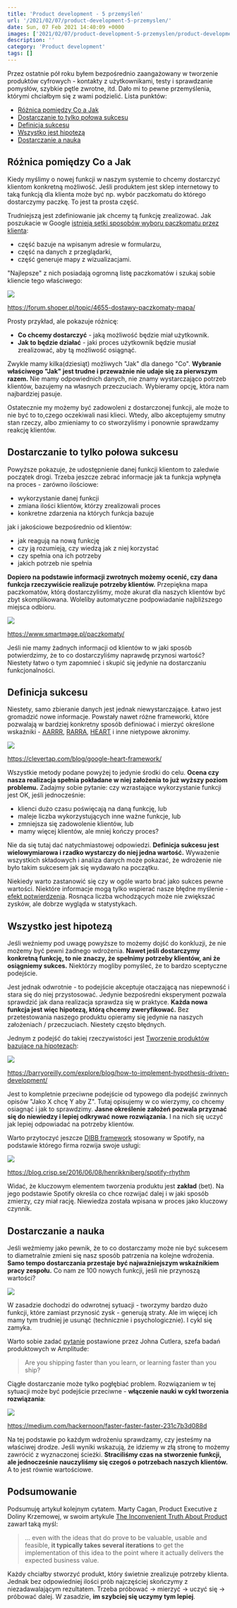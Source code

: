 ```yaml
---
title: 'Product development - 5 przemyśleń'
url: '/2021/02/07/product-development-5-przemyslen/'
date: Sun, 07 Feb 2021 14:40:09 +0000
images: ['2021/02/07/product-development-5-przemyslen/product-development.jfif']
description: ''
category: 'Product development'
tags: []
---
```


Przez ostatnie pół roku byłem bezpośrednio zaangażowany w tworzenie produktów cyfrowych - kontakty z użytkownikami, testy i sprawdzanie pomysłów, szybkie pętle zwrotne, itd. Dało mi to pewne przemyślenia, którymi chciałbym się z wami podzielić. Lista punktów:
- [Różnica pomiędzy Co a Jak](#r%C3%B3%C5%BCnica-pomi%C4%99dzy-co-a-jak)
- [Dostarczanie to tylko połowa sukcesu](#dostarczanie-to-tylko-po%C5%82owa-sukcesu)
- [Definicja sukcesu](#definicja-sukcesu)
- [Wszystko jest hipotezą](#wszystko-jest-hipotez%C4%85)
- [Dostarczanie a nauka](#dostarczanie-a-nauka)

## Różnica pomiędzy Co a Jak
Kiedy myślimy o nowej funkcji w naszym systemie to chcemy dostarczyć klientom konkretną możliwość. Jeśli produktem jest sklep internetowy to taką funkcją dla klienta może być np. wybór paczkomatu do którego dostarczymy paczkę. To jest ta prosta część.

Trudniejszą jest zdefiniowanie jak chcemy tą funkcję zrealizować. Jak poszukacie w Google [istnieją setki sposobów wyboru paczkomatu przez klienta](https://shorturl.at/dhrDT):
- część bazuje na wpisanym adresie w formularzu, 
- część na danych z przeglądarki, 
- część generuje mapy z wizualizacjami. 

"Najlepsze" z nich posiadają ogromną listę paczkomatów i szukaj sobie kliencie tego właściwego:

[![](lista-paczkomatow.jpg)](lista-paczkomatow.jpg)

https://forum.shoper.pl/topic/4655-dostawy-paczkomaty-mapa/

Prosty przykład, ale pokazuje różnicę:
- **Co chcemy dostarczyć** - jaką możliwość będzie miał użytkownik.
- **Jak to będzie działać** - jaki proces użytkownik będzie musiał zrealizować, aby tą możliwość osiągnąć.

Zwykle mamy kilka(dziesiąt) możliwych "Jak" dla danego "Co". **Wybranie właściwego "Jak" jest trudne i przeważnie nie udaje się za pierwszym razem.** Nie mamy odpowiednich danych, nie znamy wystarczająco potrzeb klientów, bazujemy na własnych przeczuciach. Wybieramy opcję, która nam najbardziej pasuje.

Ostatecznie my możemy być zadowoleni z dostarczonej funkcji, ale może to nie być to to,czego oczekiwali nasi klieci. Wtedy, albo akceptujemy smutny stan rzeczy, albo zmieniamy to co stworzyliśmy i ponownie sprawdzamy reakcję klientów.

## Dostarczanie to tylko połowa sukcesu
Powyższe pokazuje, że udostępnienie danej funkcji klientom to zaledwie początek drogi. Trzeba jeszcze zebrać informacje jak ta funkcja wpłynęła na proces - zarówno ilościowe:
- wykorzystanie danej funkcji
- zmiana ilości klientów, którzy zrealizowali proces
- konkretne zdarzenia na których funkcja bazuje

jak i jakościowe bezpośrednio od klientów:
- jak reagują na nową funkcję
- czy ją rozumieją, czy wiedzą jak z niej korzystać
- czy spełnia ona ich potrzeby
- jakich potrzeb nie spełnia

**Dopiero na podstawie informacji zwrotnych możemy ocenić, czy dana funkcja rzeczywiście realizuje potrzeby klientów.** Przepiękna mapa paczkomatów, którą dostarczyliśmy, może  akurat dla naszych klientów być zbyt skomplikowana. Woleliby automatyczne podpowiadanie najbliższego miejsca odbioru.

[![](mapa-paczkomatow.png)](mapa-paczkomatow.png)

https://www.smartmage.pl/paczkomaty/

Jeśli nie mamy żadnych informacji od klientów to w jaki sposób potwierdzimy, że to co dostarczyliśmy naprawdę przynosi wartość? Niestety łatwo o tym zapomnieć i skupić się jedynie na dostarczaniu funkcjonalności.

## Definicja sukcesu
Niestety, samo zbieranie danych jest jednak niewystarczające. Łatwo jest gromadzić nowe informacje. 
Powstały nawet różne frameworki, które pozwalają w bardziej konkretny sposób definiować i mierzyć określone wskaźniki - [AARRR](https://medium.com/@ms.mbalke/aarrr-framework-metrics-that-let-your-startup-sound-like-a-pirate-ship-e91d4082994b), [RARRA](https://www.ptengine.com/blog/rarra-focus-on-retention-metrics-to-exponentially-grow-your-business), [HEART](https://clevertap.com/blog/google-heart-framework/) i inne nietypowe akronimy. 

[![](google-heart.png)](google-heart.png)

https://clevertap.com/blog/google-heart-framework/

Wszystkie metody podane powyżej to jedynie środki do celu. **Ocena czy nasza realizacja spełnia pokładane w niej założenia to już wyższy poziom problemu.** Zadajmy sobie pytanie: czy wzrastające wykorzystanie funkcji jest OK, jeśli jednocześnie: 
- klienci dużo czasu poświęcają na daną funkcję, lub
- maleje liczba wykorzystujących inne ważne funkcje, lub
- zmniejsza się zadowolenie klientów, lub
- mamy więcej klientów, ale mniej kończy proces?

Nie da się tutaj dać natychmiastowej odpowiedzi. **Definicja sukcesu jest wielowymiarowa i rzadko wystarczy do niej jedna wartość.**  Wyważenie wszystkich składowych i analiza danych może pokazać, że wdrożenie nie było takim sukcesem jak się wydawało na początku. 

Niekiedy warto zastanowić się czy w ogóle warto brać jako sukces pewne wartości. Niektóre informacje mogą tylko wspierać nasze błędne myślenie - [efekt potwierdzenia](https://pl.wikipedia.org/wiki/Efekt_potwierdzenia). Rosnąca liczba wchodzących może nie zwiększać zysków, ale dobrze wygląda w statystykach.

## Wszystko jest hipotezą
Jeśli weźniemy pod uwagę powyższe to możemy dojść do konkluzji, że nie możemy być pewni żadnego wdrożenia. **Nawet jeśli dostarczymy konkretną funkcję, to nie znaczy, że spełnimy potrzeby klientów, ani że osiągniemy sukces.** Niektórzy mogliby pomyśleć, że to bardzo sceptyczne podejście. 

Jest jednak odwrotnie - to podejście akceptuje otaczającą nas niepewność i stara się do niej przystosować. Jedynie bezpośredni eksperyment pozwala sprawdzić jak dana realizacja sprawdza się w praktyce. **Każda nowa funkcja jest więc hipotezą, którą chcemy zweryfikować.** Bez przetestowania naszego produktu opieramy się jedynie na naszych założeniach / przeczuciach. Niestety często błędnych.

Jednym z podejść do takiej rzeczywistości jest [Tworzenie produktów bazujące na hipotezach](https://barryoreilly.com/explore/blog/how-to-implement-hypothesis-driven-development/):

[![](hdd-card.jpg)](hdd-card.jpg)

https://barryoreilly.com/explore/blog/how-to-implement-hypothesis-driven-development/

Jest to kompletnie przeciwne podejście od typowego dla podejść zwinnych opisów "Jako X chcę Y aby Z". Tutaj opisujemy w co wierzymy, co chcemy osiagnąć i jak to sprawdzimy. **Jasne określenie założeń pozwala przyznać się do niewiedzy i lepiej odkrywać nowe rozwiązania.** I na nich się uczyć jak lepiej odpowiadać na potrzeby klientów.

Warto przytoczyć jeszcze [DIBB framework](https://blog.crisp.se/2016/06/08/henrikkniberg/spotify-rhythm) stosowany w Spotify, na podstawie którego firma rozwija swoje usługi:

[![](DIBB.png)](DIBB.png)

https://blog.crisp.se/2016/06/08/henrikkniberg/spotify-rhythm

 Widać, że kluczowym elementem tworzenia produktu jest **zakład** (bet). Na jego podstawie Spotify określa co chce rozwijać dalej i w jaki sposób zmierzy, czy miał rację. Niewiedza została wpisana w proces jako kluczowy czynnik.

## Dostarczanie a nauka
Jeśli weźmiemy jako pewnik, że to co dostarczamy może nie być sukcesem to diametralnie zmieni się nasz sposób patrzenia na kolejne wdrożenia. **Samo tempo dostarczania przestaje być najważniejszym wskaźnikiem pracy zespołu.** Co nam ze 100 nowych funkcji, jeśli nie przynoszą wartości?

[![](crap.gif)](crap.gif)

W zasadzie dochodzi do odwrotnej sytuacji - tworzymy bardzo dużo funkcji, które zamiast przynosić zysk - generują straty. Ale im więcej ich mamy tym trudniej je usunąć (technicznie i psychologicznie). I cykl się zamyka.

Warto sobie zadać [pytanie](https://blog.amplitude.com/shipping-faster-than-you-learn) postawione przez Johna Cutlera, szefa badań produktowych w Amplitude:
>Are you shipping faster than you learn, or learning faster than you ship?

Ciągłe dostarczanie może tylko pogłębiać problem. Rozwiązaniem w tej sytuacji może być podejście przeciwne - **włączenie nauki w cykl tworzenia rozwiązania**:

[![](build-measure-learn.jpeg)](build-measure-learn.jpeg)

https://medium.com/hackernoon/faster-faster-faster-231c7b3d088d

Na tej podstawie po każdym wdrożeniu sprawdzamy, czy jesteśmy na właściwej drodze. Jeśli wyniki wskazują, że idziemy w złą stronę to możemy zawrócić z wyznaczonej ścieżki. **Straciliśmy czas na stworzenie funkcji, ale jednocześnie nauczyliśmy się czegoś o potrzebach naszych klientów.** A to jest równie wartościowe.

## Podsumowanie

Podsumuję artykuł kolejnym cytatem. Marty Cagan, Product Executive z Doliny Krzemowej, w swoim artykule [The Inconvenient Truth About Product](https://svpg.com/the-inconvenient-truth-about-product/) zawarł taką myśl:
> ... even with the ideas that do prove to be valuable, usable and feasible, **it typically takes several iterations** to get the implementation of this idea to the point where it actually delivers the expected business value.

Każdy chciałby stworzyć produkt, który świetnie zrealizuje potrzeby klienta. Jednak bez odpowiedniej ilości prób najczęściej skończymy z niezadawalającym rezultatem. Trzeba próbować -> mierzyć -> uczyć się -> próbować dalej. W zasadzie, **im szybciej się uczymy tym lepiej**.
